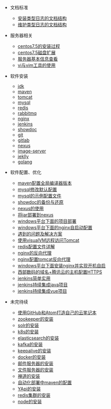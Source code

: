 
- 文档标准

  - [安装类型日志的文档结构](markdown/content-architecture.md)
  - [维护类型日志的文档结构]()

- 服务器相关

  - [centos7.5的安装过程](markdown/cento7.5-install-tutorial.md)
  - [centos7.5磁盘扩展](markdown/centos7.5-disk-extend.md)
  - [服务器基本信息查看](markdown/centos7.5-basic-information.md)
  - [vi与vim工具的使用](markdown/use-vi-vim.md)

- 软件安装

  - [jdk](markdown/install-jdk.md)
  - [maven](markdown/install-maven.md)
  - [tomcat](markdown/install-tomcat.md)
  - [mysql](markdown/install-mysql.md)
  - [redis](markdown/install-redis.md)
  - [rabbitmq](markdown/install-rabbitMQ.md)
  - [nginx](markdown/install-nginx.md)
  - [jenkins](markdown/install-jenkins.md)
  - [showdoc](markdown/install-showdoc.md)
  - [git](markdown/install-git.md)
  - [gitlab](markdown/install-gitlab.md)
  - [nexus](markdown/install-nexus-centos.md)
  - [image-server](markdown/image-server.md)
  - [jeklly](markdown/install-jekyll.md)
  - [golang](markdown/install-golang.md)

- 软件配置、优化

  - [maven配置全局编译器版本](markdown/maven-config-jdk1.8.md)
  - [mysql修改默认配置](markdown/mysql5.7-configure.md)
  - [mysql的示例配置文件](markdown/mysql-config-file.md)
  - [showdoc的备份与还原](markdown/move-showdoc.md)
  - [nexus的使用](markdown/use-nexus.md)
  - [将jar部署到nexus](markdown/nexus-deploy-jar.md)
  - [windows平台下面的项目部署](markdown/window-develop.md)
  - [windows平台下面的nginx自启动配置](markdown/window-nginx-install-auto-start.md)
  - [遇到的问题及解决方案](markdown/problems.md)
  - [使用visualVM远程访问Tomcat](markdown/use-visualVM-connect-tomcat.md)
  - [redis配置文件详解](markdown/redis3.0-configFile.md)
  - [nginx的反向代理](markdown/nginx-upstream.md)
  - [nginx配置tomcat反向代理](markdown/nginx-tomcat.md)
  - [windows平台下面安装nginx并实现开机自启](markdown/window-nginx-install-auto-start.md)
  - [西部数码的域名+腾讯云的主机配置HTTPS](markdown/west.cn-https-config.md)
  - [jenkins简单实用](markdown/jenkins-use.md)
  - [jenkins持续集成java项目](markdown/jenkins-java-project.md)
  - [jenkins持续集成vue项目](markdown/forend-auto-deploy.md)

- 未完待续

  - [使用GitHub和Atom打造自己的云笔记本]()
  - [zookeeper的安装]()
  - [solr的安装]()
  - [k8s的安装]()
  - [elasticsearch的安装]()
  - [kafka的安装]()
  - [keepalive的安装]()
  - [docker的安装]()
  - [邮件服务器的安装]()
  - [文件服务器的安装]()
  - [禅道的安装]()
  - [自动化部署中maven的配置]()
  - [YApi的安装]()
  - [redis集群的安装]()
  - [node的安装]()
